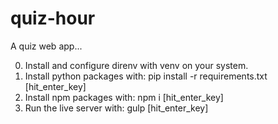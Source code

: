 # quiz-hour
A quiz web app...

0. Install and configure direnv with venv on your system.
1. Install python packages with: pip install -r requirements.txt [hit_enter_key]
2. Install npm packages with: npm i [hit_enter_key]
4. Run the live server with: gulp  [hit_enter_key]
